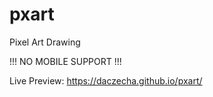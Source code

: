 # pxart
Pixel Art Drawing


!!! NO MOBILE SUPPORT !!!

Live Preview:  https://daczecha.github.io/pxart/
